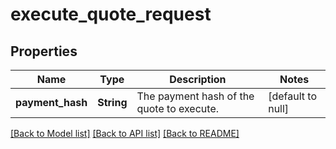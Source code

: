 # execute_quote_request
## Properties

| Name | Type | Description | Notes |
|------------ | ------------- | ------------- | -------------|
| **payment\_hash** | **String** | The payment hash of the quote to execute. | [default to null] |

[[Back to Model list]](../README.md#documentation-for-models) [[Back to API list]](../README.md#documentation-for-api-endpoints) [[Back to README]](../README.md)

